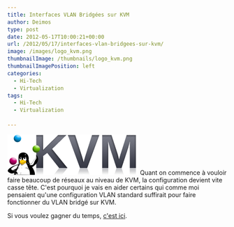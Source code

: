 ```yaml
---
title: Interfaces VLAN Bridgées sur KVM
author: Deimos
type: post
date: 2012-05-17T10:00:21+00:00
url: /2012/05/17/interfaces-vlan-bridgees-sur-kvm/
image: /images/logo_kvm.png
thumbnailImage: /thumbnails/logo_kvm.png
thumbnailImagePosition: left
categories:
  - Hi-Tech
  - Virtualization
tags:
  - Hi-Tech
  - Virtualization

---
```

![Kvm-logo](/images/logo_kvm.png)
Quant on commence à vouloir faire beaucoup de réseaux au niveau de KVM, la configuration devient vite casse tête. C'est pourquoi je vais en aider certains qui comme moi pensaient qu'une configuration VLAN standard suffirait pour faire fonctionner du VLAN bridgé sur KVM.

Si vous voulez gagner du temps, [c'est ici](http://wiki.deimos.fr/KVM_:_Mise_en_place_de_KVM#Interfaces).